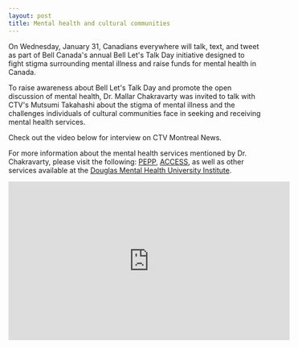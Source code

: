 ```yaml
---
layout: post
title: Mental health and cultural communities
---
```


On Wednesday, January 31, Canadians everywhere will talk, text, and tweet as part of Bell Canada's annual Bell Let's Talk Day initiative designed to fight stigma surrounding mental illness and raise funds for mental health in Canada. 

To raise awareness about Bell Let's Talk Day and promote the open discussion of mental health, Dr. Mallar Chakravarty was invited to talk with CTV's Mutsumi Takahashi about the stigma of mental illness and the challenges individuals of cultural communities face in seeking and receiving mental health services. 

Check out the video below for interview on CTV Montreal News.

For more information about the mental health services mentioned by Dr. Chakravarty, please visit 
the following: [PEPP](http://www.douglas.qc.ca/page/pepp-program), [ACCESS](http://www.accessopenminds.ca/), as well as other services available at the [Douglas Mental Health University Institute](http://www.douglas.qc.ca/?locale=en).

<div markdown = "0">
<iframe src="https://webapps.9c9media.com/vidi-player/1.4.0/share/iframe.html?currentId=1315148&config=ctvnews/share.json&kruxId=ImoeZsch&cid=%5B%7B%22contentId%22%3A1315148%2C%22ad%22%3A%7B%22adsite%22%3A%22ctv.ctvnews%22%2C%22adzone%22%3A%22embed%22%7D%7D%5D" width="560" height="315"frameborder="0" allowfullscreen></iframe>
</div>
